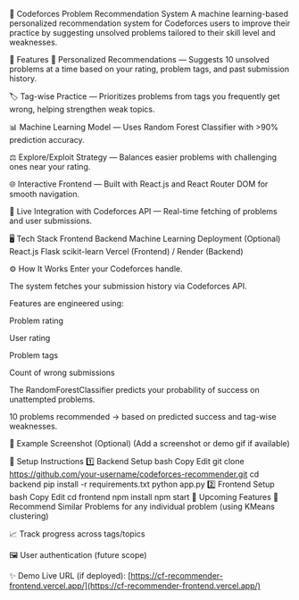 🚀 Codeforces Problem Recommendation System
A machine learning-based personalized recommendation system for Codeforces users to improve their practice by suggesting unsolved problems tailored to their skill level and weaknesses.

🎯 Features
🔎 Personalized Recommendations — Suggests 10 unsolved problems at a time based on your rating, problem tags, and past submission history.

🏷️ Tag-wise Practice — Prioritizes problems from tags you frequently get wrong, helping strengthen weak topics.

📊 Machine Learning Model — Uses Random Forest Classifier with >90% prediction accuracy.

⚖️ Explore/Exploit Strategy — Balances easier problems with challenging ones near your rating.

🌐 Interactive Frontend — Built with React.js and React Router DOM for smooth navigation.

📂 Live Integration with Codeforces API — Real-time fetching of problems and user submissions.

🖥️ Tech Stack
Frontend	Backend	Machine Learning	Deployment (Optional)
React.js	Flask	scikit-learn	Vercel (Frontend) / Render (Backend)

⚙️ How It Works
Enter your Codeforces handle.

The system fetches your submission history via Codeforces API.

Features are engineered using:

Problem rating

User rating

Problem tags

Count of wrong submissions

The RandomForestClassifier predicts your probability of success on unattempted problems.

10 problems recommended → based on predicted success and tag-wise weaknesses.

📌 Example Screenshot (Optional)
(Add a screenshot or demo gif if available)

🚀 Setup Instructions
1️⃣ Backend Setup
bash
Copy
Edit
git clone https://github.com/your-username/codeforces-recommender.git
cd backend
pip install -r requirements.txt
python app.py
2️⃣ Frontend Setup
bash
Copy
Edit
cd frontend
npm install
npm start
🌟 Upcoming Features
🔗 Recommend Similar Problems for any individual problem (using KMeans clustering)

📈 Track progress across tags/topics

🖼️ User authentication (future scope)

✨ Demo
Live URL (if deployed): [https://cf-recommender-frontend.vercel.app/](https://cf-recommender-frontend.vercel.app/)
